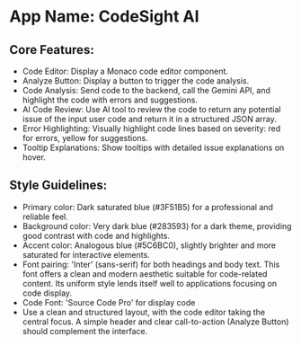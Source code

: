 # **App Name**: CodeSight AI

## Core Features:

- Code Editor: Display a Monaco code editor component.
- Analyze Button: Display a button to trigger the code analysis.
- Code Analysis: Send code to the backend, call the Gemini API, and highlight the code with errors and suggestions.
- AI Code Review: Use AI tool to review the code to return any potential issue of the input user code and return it in a structured JSON array.
- Error Highlighting: Visually highlight code lines based on severity: red for errors, yellow for suggestions.
- Tooltip Explanations: Show tooltips with detailed issue explanations on hover.

## Style Guidelines:

- Primary color: Dark saturated blue (#3F51B5) for a professional and reliable feel.
- Background color: Very dark blue (#283593) for a dark theme, providing good contrast with code and highlights.
- Accent color: Analogous blue (#5C6BC0), slightly brighter and more saturated for interactive elements.
- Font pairing: 'Inter' (sans-serif) for both headings and body text. This font offers a clean and modern aesthetic suitable for code-related content. Its uniform style lends itself well to applications focusing on code display.
- Code Font: 'Source Code Pro' for display code
- Use a clean and structured layout, with the code editor taking the central focus. A simple header and clear call-to-action (Analyze Button) should complement the interface.
